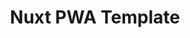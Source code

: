 ---
id: 1
title: Nuxt PWA Template
description: Lorem ipsum dolor sit amet consectetur adipisicing elit. Quisquam, quod.
version: 
icon: /projects/nuxt-pwa.png
tech: [nuxt, javascript, tailwind]


---